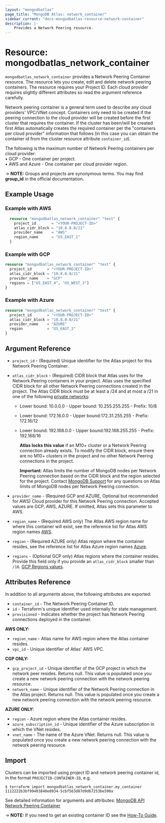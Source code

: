 ```yaml
---
layout: "mongodbatlas"
page_title: "MongoDB Atlas: network_container"
sidebar_current: "docs-mongodbatlas-resource-network-container"
description: |-
    Provides a Network Peering resource.
---
```


# Resource: mongodbatlas_network_container

`mongodbatlas_network_container` provides a Network Peering Container resource. The resource lets you create, edit and delete network peering containers. The resource requires your Project ID.  Each cloud provider requires slightly different attributes so read the argument reference carefully.

 Network peering container is a general term used to describe any cloud providers' VPC/VNet concept.  Containers only need to be created if the peering connection to the cloud provider will be created before the first cluster that requires the container.  If the cluster has been/will be created first Atlas automatically creates the required container per the "containers per cloud provider" information that follows (in this case you can obtain the container id from the cluster resource attribute `container_id`).

The following is the maximum number of Network Peering containers per cloud provider:
<br> &#8226;  GCP -  One container per project.
<br> &#8226;  AWS and Azure - One container per cloud provider region.

-> **NOTE:** Groups and projects are synonymous terms. You may find **group_id** in the official documentation.


## Example Usage

### Example with AWS

```terraform
  resource "mongodbatlas_network_container" "test" {
    project_id       = "<YOUR-PROJECT-ID>"
    atlas_cidr_block = "10.8.0.0/21"
    provider_name    = "AWS"
    region_name      = "US_EAST_1"
  }

```

### Example with GCP

```terraform
resource "mongodbatlas_network_container" "test" {
  project_id       = "<YOUR-PROJECT-ID>"
  atlas_cidr_block = "10.8.0.0/21"
  provider_name    = "GCP"
  regions = ["US_EAST_4", "US_WEST_3"]
}
```

### Example with Azure

```terraform
resource "mongodbatlas_network_container" "test" {
  project_id       = "<YOUR-PROJECT-ID>"
  atlas_cidr_block = "10.8.0.0/21"
  provider_name    = "AZURE"
  region           = "US_EAST_2"
}
```

## Argument Reference

* `project_id` - (Required) Unique identifier for the Atlas project for this Network Peering Container.
* `atlas_cidr_block` - (Required) CIDR block that Atlas uses for the Network Peering containers in your project.  Atlas uses the specified CIDR block for all other Network Peering connections created in the project. The Atlas CIDR block must be at least a /24 and at most a /21 in one of the following [private networks](https://tools.ietf.org/html/rfc1918.html#section-3):
  * Lower bound: 10.0.0.0 -	Upper bound: 10.255.255.255 -	Prefix: 10/8
  * Lower bound: 172.16.0.0 -	Upper bound:172.31.255.255 -	Prefix:	172.16/12
  * Lower bound: 192.168.0.0 -	Upper bound:192.168.255.255 -	Prefix:	192.168/16

    **Atlas locks this value** if an M10+ cluster or a Network Peering connection already exists. To modify the CIDR block, ensure there are no M10+ clusters in the project and no other Network Peering connections in the project.

    **Important**: Atlas limits the number of MongoDB nodes per Network Peering connection based on the CIDR block and the region selected for the project. Contact [MongoDB Support](https://www.mongodb.com/contact?tck=docs_atlas) for any questions on Atlas limits of MongoDB nodes per Network Peering connection.

* `provider_name`  - (Required GCP and AZURE, Optional but recommended for AWS) Cloud provider for this Network Peering connection.  Accepted values are GCP, AWS, AZURE. If omitted, Atlas sets this parameter to AWS.
* `region_name` - (Required AWS only) The Atlas AWS region name for where this container will exist, see the reference list for Atlas AWS region names [AWS](https://docs.atlas.mongodb.com/reference/amazon-aws/).
* `region` - (Required AZURE only) Atlas region where the container resides, see the reference list for Atlas Azure region names [Azure](https://docs.atlas.mongodb.com/reference/microsoft-azure/).
* `regions` - (Optional GCP only) Atlas regions where the container resides. Provide this field only if you provide an `atlas_cidr_block` smaller than `/18`. [GCP Regions values](https://docs.atlas.mongodb.com/reference/api/vpc-create-container/#request-body-parameters).



## Attributes Reference

In addition to all arguments above, the following attributes are exported:

* `container_id` - The Network Peering Container ID.
* `id` - Terraform's unique identifier used internally for state management.
* `provisioned` - Indicates whether the project has Network Peering connections deployed in the container.

**AWS ONLY:**

* `region_name` - Atlas name for AWS region where the Atlas container resides.
* `vpc_id` - Unique identifier of Atlas' AWS VPC.

**CGP ONLY:**

* `gcp_project_id` - Unique identifier of the GCP project in which the network peer resides. Returns null. This value is populated once you create a new network peering connection with the network peering resource.
* `network_name` - Unique identifier of the Network Peering connection in the Atlas project. Returns null. This value is populated once you create a new network peering connection with the network peering resource.

**AZURE ONLY:**

* `region` - Azure region where the Atlas container resides.
* `azure_subscription_id` - Unique identifier of the Azure subscription in which the VNet resides.
* `vnet_name` - 	The name of the Azure VNet. Returns null. This value is populated once you create a new network peering connection with the network peering resource.


## Import

Clusters can be imported using project ID and network peering container id, in the format `PROJECTID-CONTAINER-ID`, e.g.

```
$ terraform import mongodbatlas_network_container.my_container 1112222b3bf99403840e8934-5cbf563d87d9d67253be590a
```

See detailed information for arguments and attributes: [MongoDB API Network Peering Container](https://docs.atlas.mongodb.com/reference/api/vpc-create-container/)

-> **NOTE:** If you need to get an existing container ID see the [How-To Guide](https://registry.terraform.io/providers/mongodb/mongodbatlas/latest/docs/guides/howto-guide.html).